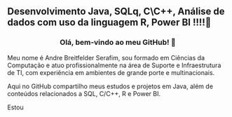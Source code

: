 ## Desenvolvimento Java, SQLq, C\C++, Análise de dados com uso da linguagem R, Power BI !!!!👋

### <p align="center"> Olá, bem-vindo ao meu GitHub! :vulcan_salute:</p>


<p>Meu nome é Andre Breitfelder Serafim, sou formado em Ciências da Computação e atuo profissionalmente na área de Suporte e Infraestrutura de TI, com experiência em ambientes de grande porte e multinacionais.

Aqui no GitHub compartilho meus estudos e projetos em Java, além de conteúdos relacionados a SQL, C/C++, R e Power BI.</p>

Estou 
